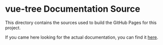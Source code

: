 # vue-tree Documentation Source

This directory contains the sources used to build the GitHub Pages for this project.

If you came here looking for the actual documentation, you can find it [here](https://grapoza.github.io/vue-tree/).